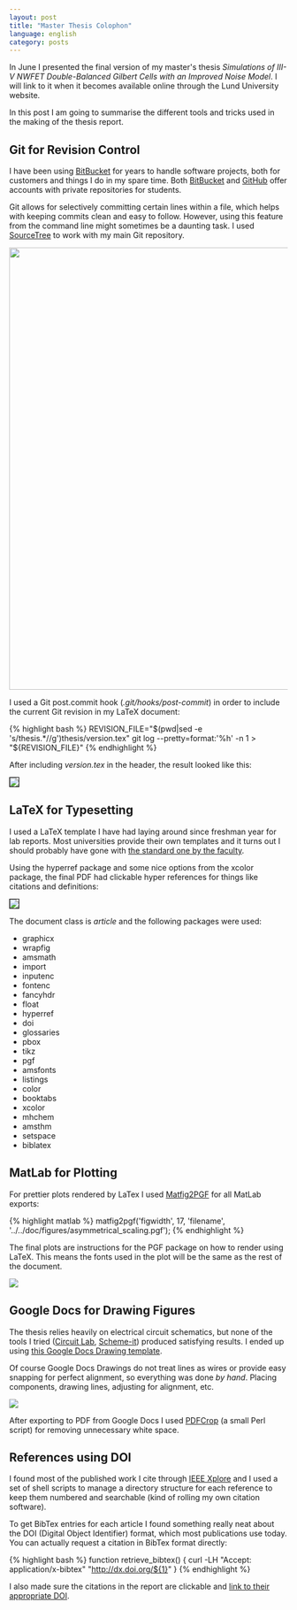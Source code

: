 ```yaml
---
layout: post
title: "Master Thesis Colophon"
language: english
category: posts
---
```


In June I presented the final version of my master's thesis *Simulations of III-V NWFET Double-Balanced Gilbert Cells with an Improved Noise Model*. I will link to it when it becomes available online through the Lund University website.

In this post I am going to summarise the different tools and tricks used in the making of the thesis report.

## Git for Revision Control ##
I have been using [BitBucket](https://bitbucket.org) for years to handle software projects, both for customers and things I do in my spare time. Both [BitBucket](https://bitbucket.org) and [GitHub](http://github.com) offer accounts with private repositories for students.

Git allows for selectively committing certain lines within a file, which helps with keeping commits clean and easy to follow. However, using this feature from the command line might sometimes be a daunting task. I used [SourceTree](http://www.sourcetreeapp.com/) to work with my main Git repository.

<img width="800px" src="https://d2tjdh98vh6jzp.cloudfront.net/images/sourcetree.png" />

I used a Git post.commit hook (*.git/hooks/post-commit*) in order to include the current Git revision in my LaTeX document:


{% highlight bash %}
REVISION_FILE="$(pwd|sed -e 's/thesis.*//g')thesis/version.tex"
git log --pretty=format:'%h' -n 1 > "${REVISION_FILE}"</pre>
{% endhighlight %}

After including *version.tex* in the header, the result looked like this:

<img src="https://d2tjdh98vh6jzp.cloudfront.net/images/git-revision-latex.png" style="border: 1px solid black;" />

## LaTeX for Typesetting ##
I used a LaTeX template I have had laying around since freshman year for lab reports. Most universities provide their own templates and it turns out I should probably have gone with [the standard one by the faculty](http://www.eit.lth.se/index.php?gpuid=285&L=1).

Using the hyperref package and some nice options from the xcolor package, the final PDF had clickable hyper references for things like citations and definitions:

<img src="https://d2tjdh98vh6jzp.cloudfront.net/images/pdf-hyperref.png" style="border: 1px solid black;" />

The document class is *article* and the following packages were used:

* graphicx
* wrapfig
* amsmath
* import
* inputenc
* fontenc
* fancyhdr
* float
* hyperref
* doi
* glossaries
* pbox
* tikz
* pgf
* amsfonts
* listings
* color
* booktabs
* xcolor
* mhchem
* amsthm
* setspace
* biblatex

## MatLab for Plotting ##
For prettier plots rendered by LaTex I used [Matfig2PGF](http://www.mathworks.com/matlabcentral/fileexchange/12962-matfig2pgf) for all MatLab exports:

{% highlight matlab %}
matfig2pgf('figwidth', 17, 'filename', '../../doc/figures/asymmetrical_scaling.pgf');
{% endhighlight %}

The final plots are instructions for the PGF package on how to render using LaTeX. This means the fonts used in the plot will be the same as the rest of the document.

<img src="https://d2tjdh98vh6jzp.cloudfront.net/images/pgfplot.png" />

## Google Docs for Drawing Figures ##
The thesis relies heavily on electrical circuit schematics, but none of the tools I tried ([Circuit Lab](https://www.circuitlab.com/), [Scheme-it](http://www.digikey.com/schemeit)) produced satisfying results. I ended up using [this Google Docs Drawing template](https://drive.google.com/previewtemplate?id=1M00TjVs5Kp4BvP4EY3FMdINx2WzSoTNyclcNM8e7DUc#).

Of course Google Docs Drawings do not treat lines as wires or provide easy snapping for perfect alignment, so everything was done *by hand*. Placing components, drawing lines, adjusting for alignment, etc.

<img src="https://d2tjdh98vh6jzp.cloudfront.net/images/gdoc-circuit.png" />

After exporting to PDF from Google Docs I used [PDFCrop](http://pdfcrop.sourceforge.net/) (a small Perl script) for removing unnecessary white space.

## References using DOI ##
I found most of the published work I cite through [IEEE Xplore](http://ieeexplore.ieee.org/) and I used a set of shell scripts to manage a directory structure for each reference to keep them numbered and searchable (kind of rolling my own citation software).

To get BibTex entries for each article I found something really neat about the DOI (Digital Object Identifier) format, which most publications use today. You can actually request a citation in BibTex format directly:

{% highlight bash %}
function retrieve_bibtex()
{
	curl -LH "Accept: application/x-bibtex" "http://dx.doi.org/${1}"
}
{% endhighlight %}

I also made sure the citations in the report are clickable and [link to their appropriate DOI](http://tex.stackexchange.com/questions/3802/how-to-get-doi-links-in-bibliography).
